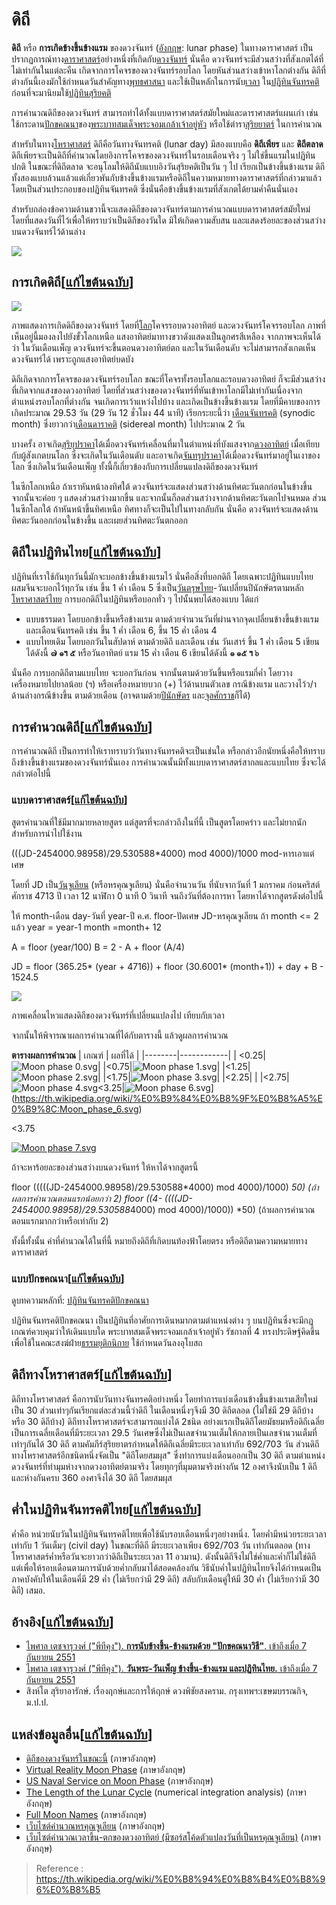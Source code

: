 ดิถี
==
**ดิถี**  หรือ  **การเกิดข้างขึ้นข้างแรม**  ของดวงจันทร์ ([อังกฤษ](https://th.wikipedia.org/wiki/%E0%B8%A0%E0%B8%B2%E0%B8%A9%E0%B8%B2%E0%B8%AD%E0%B8%B1%E0%B8%87%E0%B8%81%E0%B8%A4%E0%B8%A9 "ภาษาอังกฤษ"):  lunar phase) ในทางดาราศาสตร์ เป็นปรากฏการณ์ทาง[ดาราศาสตร์](https://th.wikipedia.org/wiki/%E0%B8%94%E0%B8%B2%E0%B8%A3%E0%B8%B2%E0%B8%A8%E0%B8%B2%E0%B8%AA%E0%B8%95%E0%B8%A3%E0%B9%8C "ดาราศาสตร์")อย่างหนึ่งที่เกิดกับ[ดวงจันทร์](https://th.wikipedia.org/wiki/%E0%B8%94%E0%B8%A7%E0%B8%87%E0%B8%88%E0%B8%B1%E0%B8%99%E0%B8%97%E0%B8%A3%E0%B9%8C "ดวงจันทร์")  นั่นคือ ดวงจันทร์จะมีส่วนสว่างที่สังเกตได้ที่ไม่เท่ากันในแต่ละคืน เกิดจากการโคจรของดวงจันทร์รอบโลก โดยหันส่วนสว่างเข้าหาโลกต่างกัน ดิถีที่ต่างกันนี้เองมักใช้กำหนดวันสำคัญทาง[พุทธศาสนา](https://th.wikipedia.org/wiki/%E0%B8%9E%E0%B8%B8%E0%B8%97%E0%B8%98%E0%B8%A8%E0%B8%B2%E0%B8%AA%E0%B8%99%E0%B8%B2 "พุทธศาสนา")  และใช้เป็นหลักในการนับ[เวลา](https://th.wikipedia.org/wiki/%E0%B9%80%E0%B8%A7%E0%B8%A5%E0%B8%B2 "เวลา")  ใน[ปฏิทินจันทรคติ](https://th.wikipedia.org/wiki/%E0%B8%9B%E0%B8%8F%E0%B8%B4%E0%B8%97%E0%B8%B4%E0%B8%99%E0%B8%88%E0%B8%B1%E0%B8%99%E0%B8%97%E0%B8%A3%E0%B8%84%E0%B8%95%E0%B8%B4 "ปฏิทินจันทรคติ")  ก่อนที่จะมานิยมใช้[ปฏิทินสุริยคติ](https://th.wikipedia.org/wiki/%E0%B8%9B%E0%B8%8F%E0%B8%B4%E0%B8%97%E0%B8%B4%E0%B8%99%E0%B8%AA%E0%B8%B8%E0%B8%A3%E0%B8%B4%E0%B8%A2%E0%B8%84%E0%B8%95%E0%B8%B4 "ปฏิทินสุริยคติ")

การคำนวณดิถีของดวงจันทร์ สามารถทำได้ทั้งแบบดาราศาสตร์สมัยใหม่และดาราศาสตร์แผนเก่า เช่น ใช้กระดาน[ปักขคณนา](https://th.wikipedia.org/wiki/%E0%B8%9B%E0%B8%8F%E0%B8%B4%E0%B8%97%E0%B8%B4%E0%B8%99%E0%B8%88%E0%B8%B1%E0%B8%99%E0%B8%97%E0%B8%A3%E0%B8%84%E0%B8%95%E0%B8%B4%E0%B8%9B%E0%B8%B1%E0%B8%81%E0%B8%82%E0%B8%84%E0%B8%93%E0%B8%99%E0%B8%B2)ของ[พระบาทสมเด็จพระจอมเกล้าเจ้าอยู่หัว](https://th.wikipedia.org/wiki/%E0%B8%9E%E0%B8%A3%E0%B8%B0%E0%B8%9A%E0%B8%B2%E0%B8%97%E0%B8%AA%E0%B8%A1%E0%B9%80%E0%B8%94%E0%B9%87%E0%B8%88%E0%B8%9E%E0%B8%A3%E0%B8%B0%E0%B8%88%E0%B8%AD%E0%B8%A1%E0%B9%80%E0%B8%81%E0%B8%A5%E0%B9%89%E0%B8%B2%E0%B9%80%E0%B8%88%E0%B9%89%E0%B8%B2%E0%B8%AD%E0%B8%A2%E0%B8%B9%E0%B9%88%E0%B8%AB%E0%B8%B1%E0%B8%A7 "พระบาทสมเด็จพระจอมเกล้าเจ้าอยู่หัว")  หรือใช้ตำรา[สุริยยาตร์](https://th.wikipedia.org/wiki/%E0%B8%AA%E0%B8%B8%E0%B8%A3%E0%B8%B4%E0%B8%A2%E0%B8%A2%E0%B8%B2%E0%B8%95%E0%B8%A3%E0%B9%8C "สุริยยาตร์")  ในการคำนวณ

สำหรับในทาง[โหราศาสตร์](https://th.wikipedia.org/wiki/%E0%B9%82%E0%B8%AB%E0%B8%A3%E0%B8%B2%E0%B8%A8%E0%B8%B2%E0%B8%AA%E0%B8%95%E0%B8%A3%E0%B9%8C "โหราศาสตร์")  ดิถีคือวันทางจันทรคติ (lunar day) มีสองแบบคือ  **ดิถีเพียร**  และ  **ดิถีตลาด**  ดิถีเพียรจะเป็นดิถีที่คำนวณโดยอิงการโคจรของดวงจันทร์ในรอบเดือนจริง ๆ ไม่ใช่ขึ้นแรมในปฏิทินปกติ ในขณะที่ดิถีตลาด จะอนุโลมให้ดิถีนับแบบอิงวันสุริยคติเป็นวัน ๆ ไป เรียกเป็นข้างขึ้นข้างแรม ดิถีทั้งสองแบบล้วนแล้วแต่เกี่ยวพันกับข้างขึ้นข้างแรมหรือดิถีในความหมายทางดาราศาสตร์ที่กล่าวมาแล้ว โดยเป็นส่วนประกอบของปฏิทินจันทรคติ ซึ่งนั่นคือข้างขึ้นข้างแรมที่สังเกตได้ยามค่ำคืนนั่นเอง

สำหรับกล่องข้อความด้านขวานี้จะแสดงดิถีของดวงจันทร์ตามการคำนวณแบบดาราศาสตร์สมัยใหม่ โดยที่แสดงวันที่ไว้เพื่อให้ทราบว่าเป็นดิถีของวันใด มิให้เกิดความสับสน และแสดงร้อยละของส่วนสว่างบนดวงจันทร์ไว้ด้านล่าง

![](https://upload.wikimedia.org/wikipedia/commons/thumb/e/e3/Phases_of_the_Moon.png/800px-Phases_of_the_Moon.png)

## การเกิดดิถี[[แก้ไขต้นฉบับ](https://th.wikipedia.org/w/index.php?title=%E0%B8%94%E0%B8%B4%E0%B8%96%E0%B8%B5&action=edit&section=1 "แก้ไขส่วน: การเกิดดิถี")]

[![](https://upload.wikimedia.org/wikipedia/th/thumb/5/50/%E0%B8%94%E0%B8%B4%E0%B8%96%E0%B8%B5%E0%B8%88%E0%B8%B1%E0%B8%99%E0%B8%97%E0%B8%A3%E0%B9%8C.png/300px-%E0%B8%94%E0%B8%B4%E0%B8%96%E0%B8%B5%E0%B8%88%E0%B8%B1%E0%B8%99%E0%B8%97%E0%B8%A3%E0%B9%8C.png)](https://th.wikipedia.org/wiki/%E0%B9%84%E0%B8%9F%E0%B8%A5%E0%B9%8C:%E0%B8%94%E0%B8%B4%E0%B8%96%E0%B8%B5%E0%B8%88%E0%B8%B1%E0%B8%99%E0%B8%97%E0%B8%A3%E0%B9%8C.png)

ภาพแสดงการเกิดดิถีของดวงจันทร์ โดยที่[โลก](https://th.wikipedia.org/wiki/%E0%B9%82%E0%B8%A5%E0%B8%81 "โลก")โคจรรอบดวงอาทิตย์ และดวงจันทร์โคจรรอบโลก ภาพที่เห็นอยู่นี้มองลงไปยังขั้วโลกเหนือ แสงอาทิตย์มาทางขวาดังแสดงเป็นลูกศรสีเหลือง จากภาพจะเห็นได้ว่า ในวันเดือนเพ็ญ ดวงจันทร์จะขึ้นตอนดวงอาทิตย์ตก และในวันเดือนดับ จะไม่สามารถสังเกตเห็นดวงจันทร์ได้ เพราะถูกแสงอาทิตย์บดบัง

ดิถีเกิดจากการโคจรของดวงจันทร์รอบโลก ขณะที่โคจรทั้งรอบโลกและรอบดวงอาทิตย์ ก็จะมีส่วนสว่างที่เกิดจากแสงของดวงอาทิตย์ โดยที่ส่วนสว่างของดวงจันทร์ที่หันเข้าหาโลกมีไม่เท่ากันเนื่องจากตำแหน่งรอบโลกที่ต่างกัน จนเกิดการเว้าแหว่งไปบ้าง และเกิดเป็นข้างขึ้นข้างแรม โดยที่มีคาบของการเกิดประมาณ 29.53 วัน (29 วัน 12 ชั่วโมง 44 นาที) เรียกระยะนี้ว่า  [เดือนจันทรคติ](https://th.wikipedia.org/wiki/%E0%B9%80%E0%B8%94%E0%B8%B7%E0%B8%AD%E0%B8%99%E0%B8%88%E0%B8%B1%E0%B8%99%E0%B8%97%E0%B8%A3%E0%B8%84%E0%B8%95%E0%B8%B4 "เดือนจันทรคติ")  (synodic month) ซึ่งยาวกว่า[เดือนดาราคติ](https://th.wikipedia.org/wiki/%E0%B9%80%E0%B8%94%E0%B8%B7%E0%B8%AD%E0%B8%99%E0%B8%94%E0%B8%B2%E0%B8%A3%E0%B8%B2%E0%B8%84%E0%B8%95%E0%B8%B4 "เดือนดาราคติ")  (sidereal month) ไปประมาณ 2 วัน

บางครั้ง อาจเกิด[สุริยุปราคา](https://th.wikipedia.org/wiki/%E0%B8%AA%E0%B8%B8%E0%B8%A3%E0%B8%B4%E0%B8%A2%E0%B8%B8%E0%B8%9B%E0%B8%A3%E0%B8%B2%E0%B8%84%E0%B8%B2 "สุริยุปราคา")ได้เมื่อดวงจันทร์เคลื่อนที่มาในตำแหน่งที่บังแสงจาก[ดวงอาทิตย์](https://th.wikipedia.org/wiki/%E0%B8%94%E0%B8%A7%E0%B8%87%E0%B8%AD%E0%B8%B2%E0%B8%97%E0%B8%B4%E0%B8%95%E0%B8%A2%E0%B9%8C "ดวงอาทิตย์")  เมื่อเทียบกับผู้สังเกตบนโลก ซึ่งจะเกิดในวันเดือนดับ และอาจเกิด[จันทรุปราคา](https://th.wikipedia.org/wiki/%E0%B8%88%E0%B8%B1%E0%B8%99%E0%B8%97%E0%B8%A3%E0%B8%B8%E0%B8%9B%E0%B8%A3%E0%B8%B2%E0%B8%84%E0%B8%B2 "จันทรุปราคา")ได้เมื่อดวงจันทร์มาอยู่ในเงาของโลก ซึ่งเกิดในวันเดือนเพ็ญ ทั้งนี้ก็เกี่ยวข้องกับการเปลี่ยนแปลงดิถีของดวงจันทร์

ในซีกโลกเหนือ ถ้าเราหันหน้าลงทิศใต้ ดวงจันทร์จะแสดงส่วนสว่างด้านทิศตะวันตกก่อนในข้างขึ้น จากนั้นจะค่อย ๆ แสดงส่วนสว่างมากขึ้น และจากนั้นก็ลดส่วนสว่างจากด้านทิศตะวันตกไปจนหมด ส่วนในซีกโลกใต้ ถ้าหันหน้าขึ้นทิศเหนือ ทิศทางก็จะเป็นไปในทางกลับกัน นั่นคือ ดวงจันทร์จะแสดงด้านทิศตะวันออกก่อนในข้างขึ้น และเผยส่วนทิศตะวันตกออก

## ดิถีในปฏิทินไทย[[แก้ไขต้นฉบับ](https://th.wikipedia.org/w/index.php?title=%E0%B8%94%E0%B8%B4%E0%B8%96%E0%B8%B5&action=edit&section=2 "แก้ไขส่วน: ดิถีในปฏิทินไทย")]

ปฏิทินที่เราใช้กันทุกวันนี้มักจะบอกข้างขึ้นข้างแรมไว้ นั่นคือสิ่งที่บอกดิถี โดยเฉพาะปฏิทินแบบไทยผสมจีนจะบอกไว้ทุกวัน เช่น ขึ้น 1 ค่ำ เดือน 5 ซึ่งเป็น[วันตรุษไทย](https://th.wikipedia.org/wiki/%E0%B8%A7%E0%B8%B1%E0%B8%99%E0%B8%95%E0%B8%A3%E0%B8%B8%E0%B8%A9%E0%B9%84%E0%B8%97%E0%B8%A2)-วันเปลี่ยนปีนักษัตรตามหลัก[โหราศาสตร์ไทย](https://th.wikipedia.org/wiki/%E0%B9%82%E0%B8%AB%E0%B8%A3%E0%B8%B2%E0%B8%A8%E0%B8%B2%E0%B8%AA%E0%B8%95%E0%B8%A3%E0%B9%8C%E0%B9%84%E0%B8%97%E0%B8%A2 "ปฏิทินจันทรคติปักขคณนา")  การบอกดิถีในปฏิทินหรือบอกทั่ว ๆ ไปนั้นพบได้สองแบบ ได้แก่

-   แบบธรรมดา โดยบอกข้างขึ้นหรือข้างแรม ตามด้วยจำนวนวันที่ผ่านจากจุดเปลี่ยนข้างขึ้นข้างแรม และเดือนจันทรคติ เช่น ขึ้น 1 ค่ำ เดือน 6, ขึ้น 15 ค่ำ เดือน 4
-   แบบไทยเดิม โดยบอกวันในสัปดาห์ ตามด้วยดิถี และเดือน เช่น วันเสาร์ ขึ้น 1 ค่ำ เดือน 5 เขียนได้ดังนี้  **๗  ๑ฯ  ๕**  หรือวันอาทิตย์ แรม 15 ค่ำ เดือน 6 เขียนได้ดังนี้  **๑  ๑๕ ฯ ๖**

นั่นคือ การบอกดิถีตามแบบไทย จะบอกวันก่อน จากนั้นตามด้วยวันขึ้นหรือแรมกี่ค่ำ โดยวางเครื่องหมายไปยาลน้อย (ฯ) หรือเครื่องหมายบวก (+) ไว้ด้านบนตัวเลข กรณีข้างแรม และวางไว้ว/าด้านล่างกรณีข้างขึ้น ตามด้วยเดือน (อาจตามด้วย[ปีนักษัตร](https://th.wikipedia.org/wiki/%E0%B8%9B%E0%B8%B5%E0%B8%99%E0%B8%B1%E0%B8%81%E0%B8%A9%E0%B8%B1%E0%B8%95%E0%B8%A3 "ปีนักษัตร")  และ[จุลศักราช](https://th.wikipedia.org/wiki/%E0%B8%88%E0%B8%B8%E0%B8%A5%E0%B8%A8%E0%B8%B1%E0%B8%81%E0%B8%A3%E0%B8%B2%E0%B8%8A "จุลศักราช")ก็ได้)

## การคำนวณดิถี[[แก้ไขต้นฉบับ](https://th.wikipedia.org/w/index.php?title=%E0%B8%94%E0%B8%B4%E0%B8%96%E0%B8%B5&action=edit&section=3 "แก้ไขส่วน: การคำนวณดิถี")]

การคำนวณดิถี เป็นการทำให้เราทราบว่าวันทางจันทรคติจะเป็นเช่นใด หรือกล่าวอีกนัยหนึ่งคือให้ทราบถึงข้างขึ้นข้างแรมของดวงจันทร์นั่นเอง การคำนวณนั้นมีทั้งแบบดาราศาสตร์สากลและแบบไทย ซึ่งจะได้กล่าวต่อไปนี้

### แบบดาราศาสตร์[[แก้ไขต้นฉบับ](https://th.wikipedia.org/w/index.php?title=%E0%B8%94%E0%B8%B4%E0%B8%96%E0%B8%B5&action=edit&section=4 "แก้ไขส่วน: แบบดาราศาสตร์")]

สูตรคำนวณที่ใช้มีมากมายหลายสูตร แต่สูตรที่จะกล่าวถึงในที่นี้ เป็นสูตรโดยคร่าว และไม่ยากนักสำหรับการนำไปใช้งาน

 (((JD-2454000.98958)/29.530588*4000) mod 4000)/1000
mod-หารเอาแต่เศษ

โดยที่ JD เป็น[วันจูเลียน](https://th.wikipedia.org/w/index.php?title=%E0%B8%A7%E0%B8%B1%E0%B8%99%E0%B8%88%E0%B8%B9%E0%B9%80%E0%B8%A5%E0%B8%B5%E0%B8%A2%E0%B8%99&action=edit&redlink=1 "วันจูเลียน (ไม่มีหน้า)")  (หรือหรคุณจูเลียน) นั่นคือจำนวนวัน ที่นับจากวันที่ 1 มกราคม ก่อนคริสต์ศักราช 4713 ปี เวลา 12 นาฬิกา 0 นาที 0 วินาที จนถึงวันที่ต้องการหา โดยหาได้จากสูตรดังต่อไปนี้

ให้ month-เดือน day-วันที่ year-ปี ค.ศ. floor-ปัดเศษ JD-หรคุณจูเลียน
ถ้า month <= 2 แล้ว
year = year-1
month =month+ 12

A = floor (year/100)
B = 2 - A + floor (A/4)

JD = floor (365.25* (year + 4716)) + floor (30.6001* (month+1)) + day + B - 1524.5

[![](https://upload.wikimedia.org/wikipedia/commons/c/c0/Lunar_libration_with_phase2.gif)](https://th.wikipedia.org/wiki/%E0%B9%84%E0%B8%9F%E0%B8%A5%E0%B9%8C:Lunar_libration_with_phase2.gif)

ภาพเคลื่อนไหวแสดงดิถีของดวงจันทร์ที่เปลี่ยนแปลงไป เทียบกับเวลา

จากนั้นให้พิจารณาผลการคำนวณที่ได้กับตารางนี้ แล้วดูผลการคำนวณ

**ตารางผลการคำนวณ**
| เกณฑ์ | ผลที่ได้ |
|--------|------------|
| <0.25|![Moon phase 0.svg](https://upload.wikimedia.org/wikipedia/commons/thumb/c/c4/Moon_phase_0.svg/50px-Moon_phase_0.svg.png)|
|<0.75|![Moon phase 1.svg](https://upload.wikimedia.org/wikipedia/commons/thumb/e/ed/Moon_phase_1.svg/50px-Moon_phase_1.svg.png)|
|<1.25|![Moon phase 2.svg](https://upload.wikimedia.org/wikipedia/commons/thumb/b/b4/Moon_phase_2.svg/50px-Moon_phase_2.svg.png)|
|<1.75|![Moon phase 3.svg](https://upload.wikimedia.org/wikipedia/commons/thumb/0/03/Moon_phase_3.svg/50px-Moon_phase_3.svg.png)|
|<2.25|
|
|<2.75|![Moon phase 4.svg](https://upload.wikimedia.org/wikipedia/commons/thumb/0/03/Moon_phase_3.svg/50px-Moon_phase_4.svg.png)<3.25|![Moon phase 6.svg](https://upload.wikimedia.org/wikipedia/commons/thumb/c/c9/Moon_phase_6.svg/50px-Moon_phase_6.svg.png)](https://th.wikipedia.org/wiki/%E0%B9%84%E0%B8%9F%E0%B8%A5%E0%B9%8C:Moon_phase_6.svg)

<3.75

[![Moon phase 7.svg](https://upload.wikimedia.org/wikipedia/commons/thumb/a/af/Moon_phase_7.svg/50px-Moon_phase_7.svg.png)](https://th.wikipedia.org/wiki/%E0%B9%84%E0%B8%9F%E0%B8%A5%E0%B9%8C:Moon_phase_7.svg)

ถ้าจะหาร้อยละของส่วนสว่างบนดวงจันทร์ ให้หาได้จากสูตรนี้

floor (((((JD-2454000.98958)/29.530588*4000) mod 4000)/1000) *50) 
(ถ้าผลการคำนวณตอนแรกน้อยกว่า 2)
floor ((4- ((((JD-2454000.98958)/29.530588*4000) mod 4000)/1000)) *50)
(ถ้าผลการคำนวณตอนแรกมากกว่าหรือเท่ากับ 2)

ทั้งนี้ทั้งนั้น ค่าที่คำนวณได้ในที่นี้ หมายถึงดิถีที่เกิดบนท้องฟ้าโดยตรง หรือดิถีตามความหมายทางดาราศาสตร์

### แบบปักขคณนา[[แก้ไขต้นฉบับ](https://th.wikipedia.org/w/index.php?title=%E0%B8%94%E0%B8%B4%E0%B8%96%E0%B8%B5&action=edit&section=5 "แก้ไขส่วน: แบบปักขคณนา")]

ดูบทความหลักที่:  [ปฏิทินจันทรคติปักขคณนา](https://th.wikipedia.org/wiki/%E0%B8%9B%E0%B8%8F%E0%B8%B4%E0%B8%97%E0%B8%B4%E0%B8%99%E0%B8%88%E0%B8%B1%E0%B8%99%E0%B8%97%E0%B8%A3%E0%B8%84%E0%B8%95%E0%B8%B4%E0%B8%9B%E0%B8%B1%E0%B8%81%E0%B8%82%E0%B8%84%E0%B8%93%E0%B8%99%E0%B8%B2 "ปฏิทินจันทรคติปักขคณนา")

ปฏิทินจันทรคติปักขคณนา เป็นปฏิทินที่อาศัยการเดินหมากตามตำแหน่งต่าง ๆ บนปฏิทินซึ่งจะมีกฎเกณฑ์ควบคุมว่าให้เดินแบบใด พระบาทสมเด็จพระจอมเกล้าเจ้าอยู่หัว รัชกาลที่ 4 ทรงประดิษฐ์คิดขึ้นเพื่อใช้ในคณะสงฆ์ฝ่าย[ธรรมยุติกนิกาย](https://th.wikipedia.org/wiki/%E0%B8%98%E0%B8%A3%E0%B8%A3%E0%B8%A1%E0%B8%A2%E0%B8%B8%E0%B8%95%E0%B8%B4%E0%B8%81%E0%B8%99%E0%B8%B4%E0%B8%81%E0%B8%B2%E0%B8%A2 "ธรรมยุติกนิกาย")  ใช้กำหนดวันลงอุโบสถ

## ดิถีทางโหราศาสตร์[[แก้ไขต้นฉบับ](https://th.wikipedia.org/w/index.php?title=%E0%B8%94%E0%B8%B4%E0%B8%96%E0%B8%B5&action=edit&section=6 "แก้ไขส่วน: ดิถีทางโหราศาสตร์")]

ดิถีทางโหราศาสตร์ คือการนับวันทางจันทรคติอย่างหนึ่ง โดยทำการแบ่งเดือนข้างขึ้นข้างแรมเสียใหม่เป็น 30 ส่วนเท่าๆกันเรียกแต่ละส่วนนี้ว่าดิถี ในเดือนหนึ่งๆจึงมี 30 ดิถีตลอด (ไม่ใช่มี 29 ดิถีบ้างหรือ 30 ดิถีบ้าง) ดิถีทางโหราศาสตร์จะสามารถแบ่งได้ 2ชนิด อย่างแรกเป็นดิถีโดยมัธยมหรือดิถีเฉลี่ย เป็นการเฉลี่ยเดือนที่มีระยะเวลา 29.5 วันเศษซึ่งไม่เป็นเลขจำนวนเต็มให้กลายเป็นเลขจำนวนเต็มที่เท่าๆกันได้ 30 ดิถี ตามคัมภีร์สุริยยาตรกำหนดให้ดิถีเฉลี่ยมีระยะเวลาเท่ากับ 692/703 วัน ส่วนดิถีทางโหราศาสตร์อีกชนิดหนึ่งจัดเป็น "ดิถีโดยสมผุส" ซึ่งทำการแบ่งเดือนออกเป็น 30 ดิถี ตามตำแหน่งดวงจันทร์ที่ทำมุมห่างจากดวงอาทิตย์ตามจริง โดยทุกๆที่มุมตามจริงห่างกัน 12 องศาจึงนับเป็น 1 ดิถี และห่างกันครบ 360 องศาจึงได้ 30 ดิถี โดยสมผุส

## ค่ำในปฏิทินจันทรคติไทย[[แก้ไขต้นฉบับ](https://th.wikipedia.org/w/index.php?title=%E0%B8%94%E0%B8%B4%E0%B8%96%E0%B8%B5&action=edit&section=7 "แก้ไขส่วน: ค่ำในปฏิทินจันทรคติไทย")]

ค่ำคือ หน่วยนับวันในปฏิทินจันทรคติไทยเพื่อใช้นับรอบเดือนหนึ่งๆอย่างหนึ่ง. โดยค่ำมีหน่วยระยะเวลาเท่ากับ 1 วันเต็มๆ (civil day) ในขณะที่ดิถี มีระยะเวลาเพียง 692/703 วัน เท่ากันตลอด (ทางโหราศาสตร์ค่ำหรือวันจะยาวกว่าดิถีเป็นระยะเวลา 11 อวมาน). ดังนั้นดิถีจึงไม่ใช่ค่ำและค่ำก็ไม่ใช่ดิถี แต่เพื่อให้รอบเดือนตามการนับด้วยค่ำกลับมาได้สอดคล้องกัน วิธีนับค่ำในปฏิทินไทยจึงได้กำหนดเป็นภาคบังคับให้ในเดือนคี่มี 29 ค่ำ (ไม่เรียกว่ามี 29 ดิถี) สลับกับเดือนคู่ให้มี 30 ค่ำ (ไม่เรียกว่ามี 30 ดิถี) เสมอ.

## อ้างอิง[[แก้ไขต้นฉบับ](https://th.wikipedia.org/w/index.php?title=%E0%B8%94%E0%B8%B4%E0%B8%96%E0%B8%B5&action=edit&section=8 "แก้ไขส่วน: อ้างอิง")]

-   [ไพศาล เตชจารุวงศ์ ("พีทีคุง").  **การนับข้างขึ้น-ข้างแรมด้วย "ปักขคณนาวิธี"**. เข้าถึงเมื่อ 7 กันยายน 2551](http://larndham.net/cgi-bin/kratoo.pl/005691.htm)
-   [ไพศาล เตชจารุวงศ์ ("พีทีคุง").  **วันพระ-วันเพ็ญ ข้างขึ้น-ข้างแรม และปฏิทินไทย.**  เข้าถึงเมื่อ 7 กันยายน 2551](http://larndham.net/cgi-bin/kratoo.pl/005449.htm)
-   สิงห์โต สุริยาอารักษ์. เรื่องฤกษ์และการให้ฤกษ์ ดวงพิชัยสงคราม. กรุงเทพฯ:เขษมบรรณกิจ, ม.ป.ป.

## แหล่งข้อมูลอื่น[[แก้ไขต้นฉบับ](https://th.wikipedia.org/w/index.php?title=%E0%B8%94%E0%B8%B4%E0%B8%96%E0%B8%B5&action=edit&section=9 "แก้ไขส่วน: แหล่งข้อมูลอื่น")]

-   [ดิถีของดวงจันทร์ในขณะนี้](http://www.moonphaseinfo.com/)  (ภาษาอังกฤษ)
-   [Virtual Reality Moon Phase](http://tycho.usno.navy.mil/vphase.html)  (ภาษาอังกฤษ)
-   [US Naval Service on Moon Phase](http://aa.usno.navy.mil/data/)  (ภาษาอังกฤษ)
-   [The Length of the Lunar Cycle](http://www.sym454.org/lunar/)  (numerical integration analysis) (ภาษาอังกฤษ)
-   [Full Moon Names](http://www.farmersalmanac.com/astronomy/fullmoonnames.html)  (ภาษาอังกฤษ)
-   [เว็บไซต์คำนวณหรคุณจูเลียน](http://quasar.as.utexas.edu/BillInfo/JulianDateCalc.html)  (ภาษาอังกฤษ)
-   [เว็บไซต์คำนวณเวลาขึ้น-ตกของดวงอาทิตย์ (มีซอร์สโค้ดตัวแปลงวันที่เป็นหรคุณจูเลียน)](http://www.srrb.noaa.gov/highlights/sunrise/sunrise.html)  (ภาษาอังกฤษ)






> Reference : https://th.wikipedia.org/wiki/%E0%B8%94%E0%B8%B4%E0%B8%96%E0%B8%B5
<!--stackedit_data:
eyJoaXN0b3J5IjpbLTE2Nzk0NjA2OTZdfQ==
-->